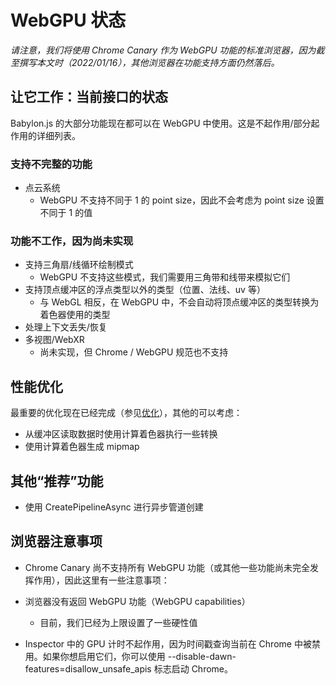 # WebGPU 状态

*请注意，我们将使用 Chrome Canary 作为 WebGPU 功能的标准浏览器，因为截至撰写本文时（2022/01/16），其他浏览器在功能支持方面仍然落后。*

## 让它工作：当前接口的状态

Babylon.js 的大部分功能现在都可以在 WebGPU 中使用。这是不起作用/部分起作用的详细列表。

### 支持不完整的功能

* 点云系统
    * WebGPU 不支持不同于 1 的 point size，因此不会考虑为 point size 设置不同于 1 的值

### 功能不工作，因为尚未实现

* 支持三角扇/线循环绘制模式
    * WebGPU 不支持这些模式，我们需要用三角带和线带来模拟它们
* 支持顶点缓冲区的浮点类型以外的类型（位置、法线、uv 等）
    * 与 WebGL 相反，在 WebGPU 中，不会自动将顶点缓冲区的类型转换为着色器使用的类型
* 处理上下文丢失/恢复
* 多视图/WebXR
    * 尚未实现，但 Chrome / WebGPU 规范也不支持

## 性能优化

最重要的优化现在已经完成（参见[优化](https://doc.babylonjs.com/setup/support/webGPU/webGPUOptimization)），其他的可以考虑：

* 从缓冲区读取数据时使用计算着色器执行一些转换
* 使用计算着色器生成 mipmap

## 其他“推荐”功能

* 使用 CreatePipelineAsync 进行异步管道创建

## 浏览器注意事项

* Chrome Canary 尚不支持所有 WebGPU 功能（或其他一些功能尚未完全发挥作用），因此这里有一些注意事项：

* 浏览器没有返回 WebGPU 功能（WebGPU capabilities）
    * 目前，我们已经为上限设置了一些硬性值
* Inspector 中的 GPU 计时不起作用，因为时间戳查询当前在 Chrome 中被禁用。如果你想启用它们，你可以使用 --disable-dawn-features=disallow_unsafe_apis 标志启动 Chrome。